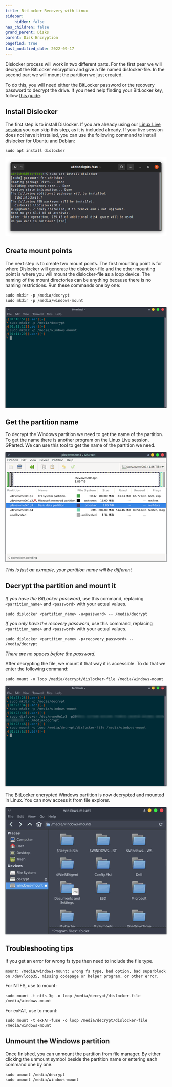 ```yaml
---
title: BitLocker Recovery with Linux
sidebar:
    hidden: false
has_children: false
grand_parent: Disks
parent: Disk Encryption
pagefind: true
last_modified_date: 2022-09-17
---
```





Dislocker process will work in two different parts. For the first pear we will decrypt the BitLocker encryption and give a file named dislocker-file. In the second part we will mount the partition we just created. 

To do this, you will need either the BitLocker password or the recovery password to decrypt the drive. If you need help finding your BitLocker key, follow [this guide](https://support.microsoft.com/en-us/windows/finding-your-bitlocker-recovery-key-in-windows-6b71ad27-0b89-ea08-f143-056f5ab347d6).



## Install Dislocker
The first step is to install Dislocker. If you are already using our [Linux Live session](/live-sessions/linux-live-session) you can skip this step, as it is included already. If your live session does not have it installed, you can use the following command to install dislocker for Ubuntu and Debian:
```
sudo apt install dislocker
```
![install-dislocker-ubuntu.webp](../../../../assets/Dislocker/install-dislocker-ubuntu.webp)

## Create mount points
The next step is to create two mount points. The first mounting point is for where Dislocker will generate the dislocker-file and the other mounting point is where you will mount the dislocker-file as a loop device.
The naming of the mount directories can be anything because there is no naming restrictions.
Run these commands one by one:

```
sudo mkdir -p /media/decrypt
sudo mkdir -p /media/windows-mount
```

![mount-points.webp](../../../../assets/Dislocker/ScreenShot2.webp)

## Get the partition name
To decrypt the Windows partition we need to get the name of the partition. To get the name there is another program on the Linux Live session, GParted. We can use this tool to get the name of the partition we need.

![Device-name.webp](../../../../assets/Dislocker/ScreenShot3.webp)

*This is just an exmaple, your partition name will be different*

## Decrypt the partition and mount it
*If you have the BitLocker password*, use this command, replacing `<partition_name>` and `<password>` with your actual values.

```
sudo dislocker <partition_name> -u<password> -- /media/decrypt
```

*If you only have the recovery password*, use this command, replacing `<partition_name>` and `<password>` with your actual values.

```
sudo dislocker <partition_name> -p<recovery_password> -- /media/decrypt
```

*There are no spaces before the password.*

After decrypting the file, we mount it that way it is accessible. To do that we enter the following command:

```
sudo mount -o loop /media/decrypt/dislocker-file /media/windows-mount
```

![Mount.webp](../../../../assets/Dislocker/ScreenShot4_1.webp)

The BitLocker encrypted Windows partition is now decrypted and mounted in Linux. You can now access it from file explorer.
  
![DriveInExplorer.webp](../../../../assets/Dislocker/ScreenShot5.webp)

## Troubleshooting tips
If you get an error for wrong fs type then need to include the file type.

```
mount: /media/windows-mount: wrong fs type, bad option, bad superblock on /dev/loop35, missing codepage or helper program, or other error.
```

For NTFS, use to mount:

```
sudo mount -t ntfs-3g -o loop /media/decrypt/dislocker-file /media/windows-mount
```

For exFAT, use to mount:

```
sudo mount -t exFAT-fuse -o loop /media/decrypt/dislocker-file /media/windows-mount
```

## Unmount the Windows partition
Once finished, you can unmount the partition from file manager. By either clicking the unmount symbol beside the partition name or entering each command one by one.

```
sudo umount /media/decrypt
sudo umount /media/windows-mount
```
